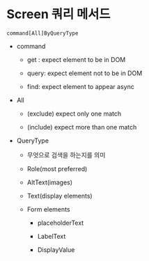 # Screen 쿼리 메서드

`command[All]ByQueryType`

- command
  
  - get : expect element to be in DOM
  
  - query: expect element not to be in DOM
  
  - find: expect element to appear async

- All
  
  - (exclude) expect only one match
  
  - (include) expect more than one match



- QueryType
  
  - 무엇으로 검색을 하는지를 의미
  
  - Role(most preferred)
  
  - AltText(images)
  
  - Text(display elements)
  
  - Form elements
    
    - placeholderText
    
    - LabelText
    
    - DisplayValue


